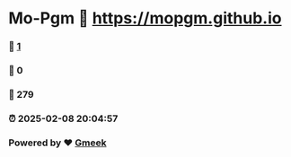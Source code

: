 # Mo-Pgm :link: https://mopgm.github.io 
### :page_facing_up: [1](https://mopgm.github.io/tag.html) 
### :speech_balloon: 0 
### :hibiscus: 279 
### :alarm_clock: 2025-02-08 20:04:57 
### Powered by :heart: [Gmeek](https://github.com/Meekdai/Gmeek)
